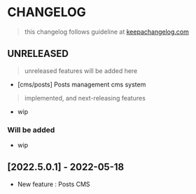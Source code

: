 # CHANGELOG

> this changelog follows guideline at [keepachangelog.com](https://keepachangelog.com/en/1.0.0/)

## UNRELEASED

> unreleased features will be added here

- [cms/posts] Posts management cms system

> implemented, and next-releasing features

- wip

### Will be added

- wip

## [2022.5.0.1] - 2022-05-18

- New feature : Posts CMS
